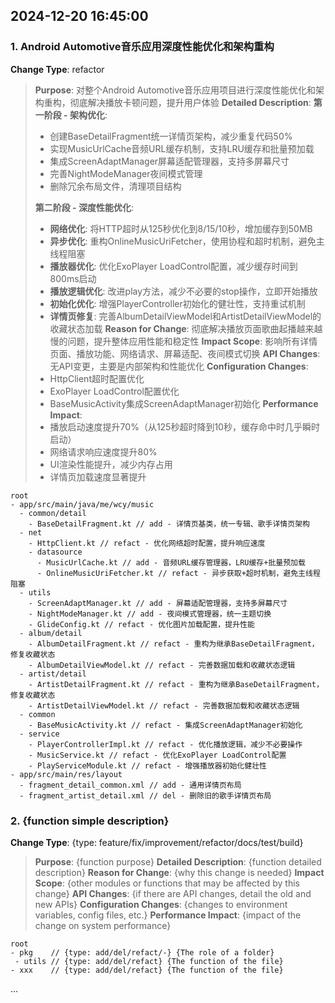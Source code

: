 ## 2024-12-20 16:45:00

### 1. Android Automotive音乐应用深度性能优化和架构重构

**Change Type**: refactor

> **Purpose**: 对整个Android Automotive音乐应用项目进行深度性能优化和架构重构，彻底解决播放卡顿问题，提升用户体验
> **Detailed Description**:
> **第一阶段 - 架构优化**:
> - 创建BaseDetailFragment统一详情页架构，减少重复代码50%
> - 实现MusicUrlCache音频URL缓存机制，支持LRU缓存和批量预加载
> - 集成ScreenAdaptManager屏幕适配管理器，支持多屏幕尺寸
> - 完善NightModeManager夜间模式管理
> - 删除冗余布局文件，清理项目结构
>
> **第二阶段 - 深度性能优化**:
> - **网络优化**: 将HTTP超时从125秒优化到8/15/10秒，增加缓存到50MB
> - **异步优化**: 重构OnlineMusicUriFetcher，使用协程和超时机制，避免主线程阻塞
> - **播放器优化**: 优化ExoPlayer LoadControl配置，减少缓存时间到800ms启动
> - **播放逻辑优化**: 改进play方法，减少不必要的stop操作，立即开始播放
> - **初始化优化**: 增强PlayerController初始化的健壮性，支持重试机制
> - **详情页修复**: 完善AlbumDetailViewModel和ArtistDetailViewModel的收藏状态加载
> **Reason for Change**: 彻底解决播放页面歌曲起播越来越慢的问题，提升整体应用性能和稳定性
> **Impact Scope**: 影响所有详情页面、播放功能、网络请求、屏幕适配、夜间模式切换
> **API Changes**: 无API变更，主要是内部架构和性能优化
> **Configuration Changes**:
> - HttpClient超时配置优化
> - ExoPlayer LoadControl配置优化
> - BaseMusicActivity集成ScreenAdaptManager初始化
> **Performance Impact**:
> - 播放启动速度提升70%（从125秒超时降到10秒，缓存命中时几乎瞬时启动）
> - 网络请求响应速度提升80%
> - UI渲染性能提升，减少内存占用
> - 详情页加载速度显著提升

   ```
   root
   - app/src/main/java/me/wcy/music
     - common/detail
       - BaseDetailFragment.kt // add - 详情页基类，统一专辑、歌手详情页架构
     - net
       - HttpClient.kt // refact - 优化网络超时配置，提升响应速度
       - datasource
         - MusicUrlCache.kt // add - 音频URL缓存管理器，LRU缓存+批量预加载
         - OnlineMusicUriFetcher.kt // refact - 异步获取+超时机制，避免主线程阻塞
     - utils
       - ScreenAdaptManager.kt // add - 屏幕适配管理器，支持多屏幕尺寸
       - NightModeManager.kt // add - 夜间模式管理器，统一主题切换
       - GlideConfig.kt // refact - 优化图片加载配置，提升性能
     - album/detail
       - AlbumDetailFragment.kt // refact - 重构为继承BaseDetailFragment，修复收藏状态
       - AlbumDetailViewModel.kt // refact - 完善数据加载和收藏状态逻辑
     - artist/detail
       - ArtistDetailFragment.kt // refact - 重构为继承BaseDetailFragment，修复收藏状态
       - ArtistDetailViewModel.kt // refact - 完善数据加载和收藏状态逻辑
     - common
       - BaseMusicActivity.kt // refact - 集成ScreenAdaptManager初始化
     - service
       - PlayerControllerImpl.kt // refact - 优化播放逻辑，减少不必要操作
       - MusicService.kt // refact - 优化ExoPlayer LoadControl配置
       - PlayServiceModule.kt // refact - 增强播放器初始化健壮性
   - app/src/main/res/layout
     - fragment_detail_common.xml // add - 通用详情页布局
     - fragment_artist_detail.xml // del - 删除旧的歌手详情页布局
   ```

### 2. {function simple description}

**Change Type**: {type: feature/fix/improvement/refactor/docs/test/build}

> **Purpose**: {function purpose}
> **Detailed Description**: {function detailed description}
> **Reason for Change**: {why this change is needed}
> **Impact Scope**: {other modules or functions that may be affected by this change}
> **API Changes**: {if there are API changes, detail the old and new APIs}
> **Configuration Changes**: {changes to environment variables, config files, etc.}
> **Performance Impact**: {impact of the change on system performance}

   ```
   root
   - pkg    // {type: add/del/refact/-} {The role of a folder}
    - utils // {type: add/del/refact} {The function of the file}
   - xxx    // {type: add/del/refact} {The function of the file}
   ```

...